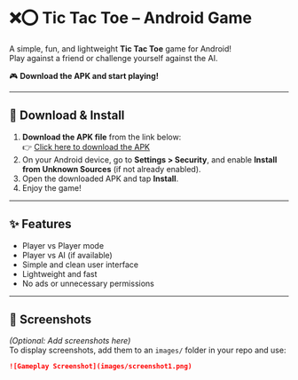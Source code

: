 # ❌⭕ Tic Tac Toe – Android Game

A simple, fun, and lightweight **Tic Tac Toe** game for Android!  
Play against a friend or challenge yourself against the AI.

🎮 **Download the APK and start playing!**

---

## 📱 Download & Install

1. **Download the APK file** from the link below:  
   👉 [Click here to download the APK](https://github.com/abderoofyt/Mobile-Games/blob/main/Tic%20Tac%20Toe%20APk/tictactoe.apk?raw=true)
2. On your Android device, go to **Settings > Security**, and enable **Install from Unknown Sources** (if not already enabled).
3. Open the downloaded APK and tap **Install**.
4. Enjoy the game!

---

## ✨ Features

- Player vs Player mode
- Player vs AI (if available)
- Simple and clean user interface
- Lightweight and fast
- No ads or unnecessary permissions

---

## 📸 Screenshots

*(Optional: Add screenshots here)*  
To display screenshots, add them to an `images/` folder in your repo and use:

```markdown
![Gameplay Screenshot](images/screenshot1.png)
